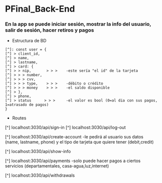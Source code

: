 ﻿# PFinal_Back-End
### En la app se puede iniciar sesión, mostrar la info del usuario, salir de sesión, hacer retiros y pagos

* Estructura de BD

```
[^]: const user = {
[^] > client_id,
[^] > name,
[^] > lastname,
[^] > card: {
[^] > > nip,       > > >    -este sería "el id" de la tarjeta
[^] > > > number,
[^] > > > cvv,
[^] > > > type,    > > >    -débito o crédito
[^] > > > money    > > >    -el saldo disponible
[^] > },
[^] > phone,
[^] > status      > > >     -el valor es bool (0=al dia con sus pagos, 1=atrasado de pagos)
}
```


* Routes

[^] localhost:3030/api/sign-in
[^] localhost:3030/api/log-out

[^] localhost:3030/api/create-account  -le pedirá al usuario sus datos (name, lastname, phone) y el tipo de tarjeta que quiere tener (debit,credit)

[^] localhost:3030/api/show-info

[^] localhost:3030/api/payments    -solo puede hacer pagos a ciertos servicios (departamentales, casa-agua,luz,internet)

[^] localhost:3030/api/withdrawals

